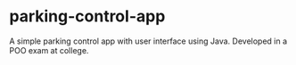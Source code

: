 # parking-control-app
A simple parking control app with user interface using Java. Developed in a POO exam at college.
